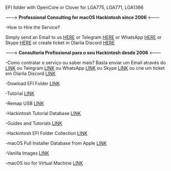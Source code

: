EFI folder with OpenCore or Clover for LGA775, LGA771, LGA1366

---> **Professional Consulting for macOS Hackintosh since 2006** <---

-How to Hire the Service?

Simply send an Email to us [HERE](https://olarila.com/contact/) or Telegram [HERE](https://t.me/MaLd0n) or WhatsApp [HERE](https://wa.me/5521995334655) or Skype [HERE](https://join.skype.com/invite/dBnXm46BHBWo) or create ticket in Olarila Discord [HERE](https://discord.com/channels/669330267093336067/669577304682266672/669577807982231572)

---> **Consultoria Profissional para o seu Hackintosh desde 2006** <---

-Como contratar o serviço ou saber mais?
Basta enviar um Email através do [LINK](https://olarila.com/contact/) ou Telegram [LINK](https://t.me/MaLd0n) ou WhatsApp [LINK](https://wa.me/5521995334655) ou Skype [LINK](https://join.skype.com/invite/dBnXm46BHBWo) ou crie um ticket em Olarila Discord [LINK](https://discord.com/channels/669330267093336067/669577304682266672/669577807982231572)

-Dowload EFI Folder [LINK](https://olarila.com/topic/5676-hackintosh-efi-folder-with-clover-and-opencore/)

-Tutorial [LINK](https://olarila.com/topic/20908-easy-fast-and-perfect-vanilla-hackintosh/)

-Remap USB [LINK](https://olarila.com/topic/37827-hackintosh-remap-usb-with-usbtoolbox-windows-or-macos/)

-Hackintosh Tutorial Database [LINK](https://olarila.com/topic/40880-hackintosh-tutorial-database-all-you-need-about-hackintosh/)

-Guides and Tutorials [LINK](https://olarila.com/forum/20-guides-and-tutorials/)

-Hackintosh EFI Folder Collection [LINK](https://olarila.com/forum/96-hackintosh-efi-folder-collection/)

-macOS Full Installer Database from Apple [LINK](https://olarila.com/topic/28516-macos-full-installer-database/)

-Vanilla Images [LINK](https://olarila.com/forum/40-olarila-vanilla-images/)

-macOS iso for Virtual Machine [LINK](https://olarila.com/forum/47-virtual-machine-iso/)
